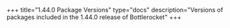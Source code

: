 +++
title="1.44.0 Package Versions"
type="docs"
description="Versions of packages included in the 1.44.0 release of Bottlerocket"
+++

